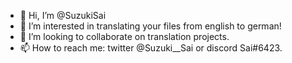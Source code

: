 - 👋 Hi, I’m @SuzukiSai
- 👀 I’m interested in translating your files from english to german!
- 💞️ I’m looking to collaborate on translation projects.
- 📫 How to reach me: twitter @Suzuki__Sai or discord Sai#6423.

<!---
SuzukiSai/SuzukiSai is a ✨ special ✨ repository because its `README.md` (this file) appears on your GitHub profile.
You can click the Preview link to take a look at your changes.
--->
